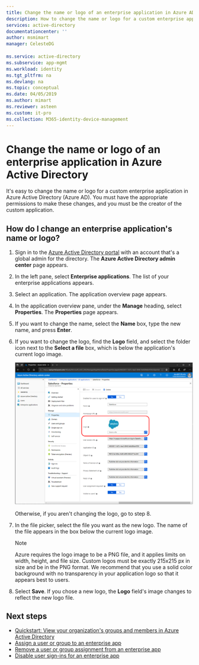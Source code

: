 ```yaml
---
title: Change the name or logo of an enterprise application in Azure AD
description: How to change the name or logo for a custom enterprise application in Azure Active Directory
services: active-directory
documentationcenter: ''
author: msmimart
manager: CelesteDG

ms.service: active-directory
ms.subservice: app-mgmt
ms.workload: identity
ms.tgt_pltfrm: na
ms.devlang: na
ms.topic: conceptual
ms.date: 04/05/2019
ms.author: mimart
ms.reviewer: asteen
ms.custom: it-pro
ms.collection: M365-identity-device-management
---
```

# Change the name or logo of an enterprise application in Azure Active Directory

It's easy to change the name or logo for a custom enterprise application in Azure Active Directory (Azure AD). You must have the appropriate permissions to make these changes, and you must be the creator of the custom application.

## How do I change an enterprise application's name or logo?

1. Sign in to the [Azure Active Directory portal](https://aad.portal.azure.com/) with an account that's a global admin for the directory. The **Azure Active Directory admin center** page appears.
2. In the left pane, select **Enterprise applications**. The list of your enterprise applications appears.
3. Select an application. The application overview page appears.
4. In the application overview pane, under the **Manage** heading, select **Properties**. The **Properties** page appears.
5. If you want to change the name, select the **Name** box, type the new name, and press **Enter**.
6. If you want to change the logo, find the **Logo** field, and select the folder icon next to the **Select a file** box, which is below the application's current logo image.

   ![Selecting the properties command](./media/change-name-or-logo-portal/change-logo.png)

   Otherwise, if you aren't changing the logo, go to step 8.
7. In the file picker, select the file you want as the new logo. The name of the file appears in the box below the current logo image.

   > [!NOTE]
   > Azure requires the logo image to be a PNG file, and it applies limits on width, height, and file size.
   >Custom logos must be exactly 215x215 px in size and be in the PNG format. We recommend that you use a solid color background with no transparency in your application logo so that it appears best to users.
8. Select **Save**. If you chose a new logo, the **Logo** field's image changes to reflect the new logo file.

## Next steps

* [Quickstart: View your organization's groups and members in Azure Active Directory](../fundamentals/active-directory-groups-view-azure-portal.md)
* [Assign a user or group to an enterprise app](assign-user-or-group-access-portal.md)
* [Remove a user or group assignment from an enterprise app](remove-user-or-group-access-portal.md)
* [Disable user sign-ins for an enterprise app](disable-user-sign-in-portal.md)

